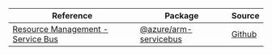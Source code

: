 | Reference | Package | Source |
|---|---|---|
|[Resource Management - Service Bus](arm-servicebus-readme)|[@azure/arm-servicebus](https://www.npmjs.com/package/@azure/arm-servicebus)|[Github](https://github.com/Azure/azure-sdk-for-js/blob/main/sdk/servicebus/arm-servicebus)|
